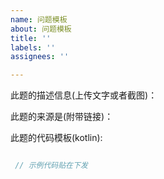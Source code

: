 ```yaml
---
name: 问题模板
about: 问题模板
title: ''
labels: ''
assignees: ''

---
```


此题的描述信息(上传文字或者截图)：


此题的来源是(附带链接)：


此题的代码模板(kotlin):
```kotlin

 // 示例代码贴在下发

```
